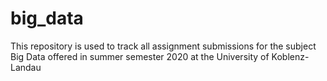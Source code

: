 # big_data
This repository is used to track all assignment submissions for the subject Big Data offered in summer semester 2020 at the University of Koblenz-Landau
